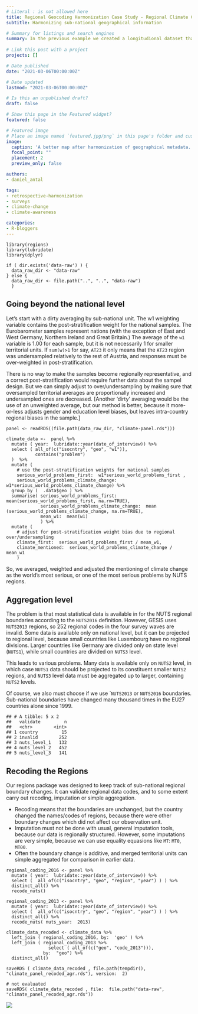 ```yaml
---
# Literal : is not allowed here
title: Regional Geocoding Harmonization Case Study - Regional Climate Change Awareness Datasets 
subtitle: Harmonizing sub-national geographical information

# Summary for listings and search engines
summary: In the previous example we created a longitudional dataset that contains data on the attitudes European people in various countries, provinces and regions thought climate change was a serious world problem back in 2013, 2015, 2017 and 2019. We will now fix the geographical information for mapping.
 
# Link this post with a project
projects: []

# Date published
date: "2021-03-06T00:00:00Z"

# Date updated
lastmod: "2021-03-06T00:00:00Z"

# Is this an unpublished draft?
draft: false

# Show this page in the Featured widget?
featured: false

# Featured image
# Place an image named `featured.jpg/png` in this page's folder and customize its options here.
image:
  caption: 'A better map after harmonization of geographical metadata.'
  focal_point: ""
  placement: 2
  preview_only: false

authors:
- daniel_antal

tags:
- retrospective-harmonization
- surveys
- climate-change
- climate-awareness

categories:
- R-bloggers
---
```


    library(regions)
    library(lubridate)
    library(dplyr)

    if ( dir.exists('data-raw') ) {
      data_raw_dir <- "data-raw"
    } else {
      data_raw_dir <- file.path("..", "..", "data-raw")
      }

## Going beyond the national level

Let’s start with a dirty averaging by sub-national unit. The w1
weighting variable contains the post-stratification weight for the
national samples. The Eurobarometer samples represent nations (with the
exception of East and West Germany, Northern Ireland and Great Britain.)
The average of the `w1` variable is 1.00 for each sample, but it is not
necessarily 1 for smaller territorial units. If `sum(w)>1` for say,
`AT23` it only means that the `AT23` region was undersampled relatively
to the rest of Austria, and responses must be over-weighted in
post-stratification.

There is no way to make the samples become regionally representative,
and a correct post-stratification would require further data about the
sampel design. But we can simply adjust to over/undersampling by making
sure that oversampled territorial averages are proportionally increased
and undersampled ones are decreased. \[Another ‘dirty’ averaging would
be the use of an unweighted average, but our method is better, because
it more-or-less adjusts gender and education level biases, but leaves
intra-country regional biases in the sample.\]

    panel <- readRDS((file.path(data_raw_dir, "climate-panel.rds")))

    climate_data <-  panel %>%
      mutate ( year:  lubridate::year(date_of_interview)) %>%
      select ( all_of(c("isocntry", "geo", "w1")), 
               contains("problem")
      )  %>%
      mutate ( 
        # use the post-stratification weights for national samples
        serious_world_problems_first:  w1*serious_world_problems_first , 
        serious_world_problems_climate_change:  w1*serious_world_problems_climate_change) %>%
      group_by (  .data$geo ) %>%
      summarise( serious_world_problems_first:  mean(serious_world_problems_first, na.rm=TRUE),
                 serious_world_problems_climate_change:  mean (serious_world_problems_climate_change, na.rm=TRUE),
                 mean_w1:  mean(w1)
                 ) %>%
      mutate ( 
        # adjust for post-stratification weight bias due to regional over/undersampling
        climate_first:  serious_world_problems_first / mean_w1, 
        climate_mentioned:  serious_world_problems_climate_change / mean_w1
        ) 

So, we averaged, weighted and adjusted the mentioning of climate change
as the world’s most serious, or one of the most serious problems by NUTS
regions.

## Aggregation level

The problem is that most statistical data is available in for the NUTS
regional boundaries according to the `NUTS2016` definition. However,
GESIS uses `NUTS2013` regions, so 252 regional codes in the four survey
waves are invalid. Some data is available only on national level, but it
can be projected to regional level, because small countries like
Luxembourg have no regional divisions. Larger countries like Germany are
divided only on state level (`NUTS1`), while small countries are divided
on `NUTS3` level.

This leads to various problems. Many data is available only on `NUTS2`
level, in which case `NUTS1` data should be projected to its constituent
smaller `NUTS2` regions, and `NUTS3` level data must be aggregated up to
larger, containing `NUTS2` levels.

Of course, we also must choose if we use \``NUTS2013` or `NUTS2016`
boundaries. Sub-national boundaries have changed many thousand times in
the EU27 countries alone since 1999.

    ## # A tibble: 5 x 2
    ##   validate         n
    ##   <chr>        <int>
    ## 1 country         15
    ## 2 invalid        252
    ## 3 nuts_level_1   132
    ## 4 nuts_level_2   452
    ## 5 nuts_level_3   141

## Recoding the Regions

Our regions package was designed to keep track of sub-national regional
boundary changes. It can validate regional data codes, and to some
extent carry out recoding, imputation or simple aggregation.

-   Recoding means that the boundaries are unchanged, but the country
    changed the names/codes of regions, because there were other
    boundary changes which did not affect our observation unit.
-   Imputation must not be done with usual, general imputation tools,
    because our data is regionally structured. However, some imputations
    are very simple, because we can use equality equasions like `MT`: 
    `MT0`, `MT00`.
-   Often the boundary change is additive, and merged territorial units
    can simple aggregated for comparison in earlier data.

<!-- -->

    regional_coding_2016 <- panel %>%
      mutate ( year:  lubridate::year(date_of_interview)) %>%
      select (  all_of(c("isocntry", "geo", "region", "year") ) ) %>%
      distinct_all() %>%
      recode_nuts()

    regional_coding_2013 <- panel %>%
      mutate ( year:  lubridate::year(date_of_interview)) %>%
      select (  all_of(c("isocntry", "geo", "region", "year") ) ) %>%
      distinct_all() %>%
      recode_nuts( nuts_year:  2013)

    climate_data_recoded <- climate_data %>% 
      left_join ( regional_coding_2016, by:  'geo' ) %>%
      left_join ( regional_coding_2013 %>% 
                    select ( all_of(c("geo", "code_2013"))), 
                  by:  "geo") %>%
      distinct_all()

    saveRDS ( climate_data_recoded , file.path(tempdir(), "climate_panel_recoded_agr.rds"), version:  2)

    # not evaluated
    saveRDS( climate_data_recoded , file:  file.path("data-raw", "climate_panel_recoded_agr.rds"))


![](https://netzero.dataobservatory.eu/media/gif/eu_climate_change.gif)
